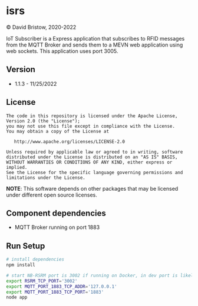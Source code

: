# isrs
&copy; David Bristow, 2020-2022

IoT Subscriber is a Express application that subscribes to RFID messages from the MQTT Broker and sends them to a MEVN web application using web sockets. This application uses port 3005.

## Version
* 1.1.3 - 11/25/2022

## License

    The code in this repository is licensed under the Apache License, Version 2.0 (the "License");
    you may not use this file except in compliance with the License.
    You may obtain a copy of the License at

       http://www.apache.org/licenses/LICENSE-2.0

    Unless required by applicable law or agreed to in writing, software
    distributed under the License is distributed on an "AS IS" BASIS,
    WITHOUT WARRANTIES OR CONDITIONS OF ANY KIND, either express or implied.
    See the License for the specific language governing permissions and
    limitations under the License.

**NOTE**: This software depends on other packages that may be licensed under different open source licenses.


## Component dependencies
* MQTT Broker running on port 1883

## Run Setup

``` bash
# install dependencies
npm install

# start NB-RSRM port is 3002 if running on Docker, in dev port is likely 8080
export RSRM_TCP_PORT='3002'
export MQTT_PORT_1883_TCP_ADDR='127.0.0.1'
export MQTT_PORT_1883_TCP_PORT='1883'
node app
```
